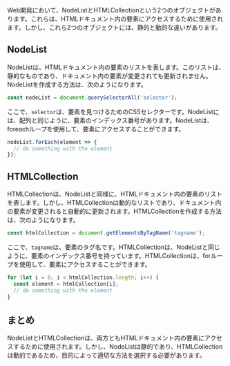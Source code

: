 Web開発において、NodeListとHTMLCollectionという2つのオブジェクトがあります。これらは、HTMLドキュメント内の要素にアクセスするために使用されます。しかし、これら2つのオブジェクトには、静的と動的な違いがあります。

## NodeList

NodeListは、HTMLドキュメント内の要素のリストを表します。このリストは、静的なものであり、ドキュメント内の要素が変更されても更新されません。NodeListを作成する方法は、次のようになります。

```jsx
const nodeList = document.querySelectorAll('selector');

```

ここで、`selector`は、要素を見つけるためのCSSセレクターです。NodeListには、配列と同じように、要素のインデックス番号があります。NodeListは、foreachループを使用して、要素にアクセスすることができます。

```jsx
nodeList.forEach(element => {
  // do something with the element
});

```

## HTMLCollection

HTMLCollectionは、NodeListと同様に、HTMLドキュメント内の要素のリストを表します。しかし、HTMLCollectionは動的なリストであり、ドキュメント内の要素が変更されると自動的に更新されます。HTMLCollectionを作成する方法は、次のようになります。

```jsx
const htmlCollection = document.getElementsByTagName('tagname');

```

ここで、`tagname`は、要素のタグ名です。HTMLCollectionは、NodeListと同じように、要素のインデックス番号を持っています。HTMLCollectionは、forループを使用して、要素にアクセスすることができます。

```jsx
for (let i = 0; i < htmlCollection.length; i++) {
  const element = htmlCollection[i];
  // do something with the element
}

```

## まとめ

NodeListとHTMLCollectionは、両方ともHTMLドキュメント内の要素にアクセスするために使用されます。しかし、NodeListは静的であり、HTMLCollectionは動的であるため、目的によって適切な方法を選択する必要があります。